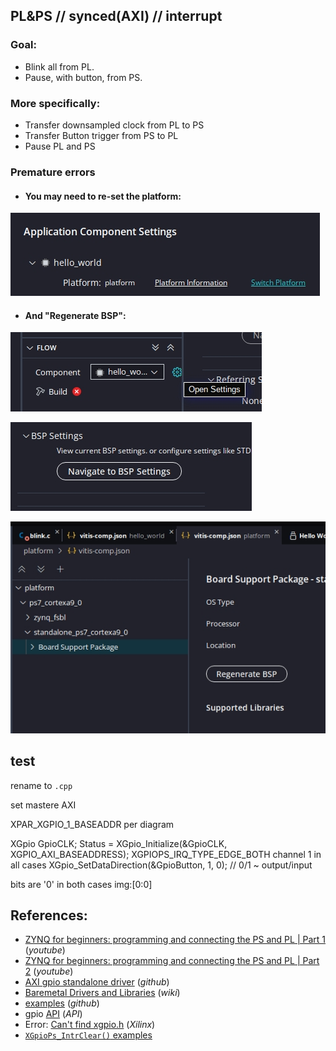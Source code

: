 ## PL&PS // synced(AXI) // interrupt

### Goal:
* Blink all from PL.
* Pause, with button, from PS.

### More specifically:
* Transfer downsampled clock from PL to PS
* Transfer Button trigger from PS to PL
* Pause PL and PS

### Premature errors
* #### You may need to re-set the platform:

![](images/bsp.0.jpg)

* #### And "Regenerate BSP":

![](images/bsp.1.jpg)

![](images/bsp.2.jpg)

![](images/bsp.3.jpg)

## test

rename to `.cpp`

set mastere AXI

XPAR_XGPIO_1_BASEADDR per diagram

XGpio GpioCLK;
Status = XGpio_Initialize(&GpioCLK, XGPIO_AXI_BASEADDRESS);
XGPIOPS_IRQ_TYPE_EDGE_BOTH
channel 1 in all cases
XGpio_SetDataDirection(&GpioButton, 1, 0);  // 0/1 ~ output/input

bits are '0' in both cases img:[0:0] 

## References:
* [ZYNQ for beginners: programming and connecting the PS and PL | Part 1](https://youtu.be/_odNhKOZjEo) (*youtube*)
* [ZYNQ for beginners: programming and connecting the PS and PL | Part 2](https://youtu.be/AOy5l36DroY) (*youtube*)
* [AXI gpio standalone driver](https://github.com/Xilinx/embeddedsw/tree/master/XilinxProcessorIPLib/drivers/gpio) (*github*)
* [Baremetal Drivers and Libraries](https://xilinx-wiki.atlassian.net/wiki/spaces/A/pages/18841745/Baremetal+Drivers+and+Libraries) (*wiki*)
* [examples](https://github.com/Xilinx/embeddedsw/tree/master/XilinxProcessorIPLib/drivers/gpio/examples) (*github*)
* gpio [API](https://xilinx.github.io/embeddedsw.github.io/gpio/doc/html/api/group__gpio.html) (*API*)
* Error: [Can't find xgpio.h](https://support.xilinx.com/s/question/0D52E00006hpTGBSA2/cant-find-xgpioh-xtmrctrh?language=en_US) (*Xilinx*)
* [`XGpioPs_IntrClear()` examples](https://cpp.hotexamples.com/examples/-/-/XGpioPs_IntrClear/cpp-xgpiops_intrclear-function-examples.html)